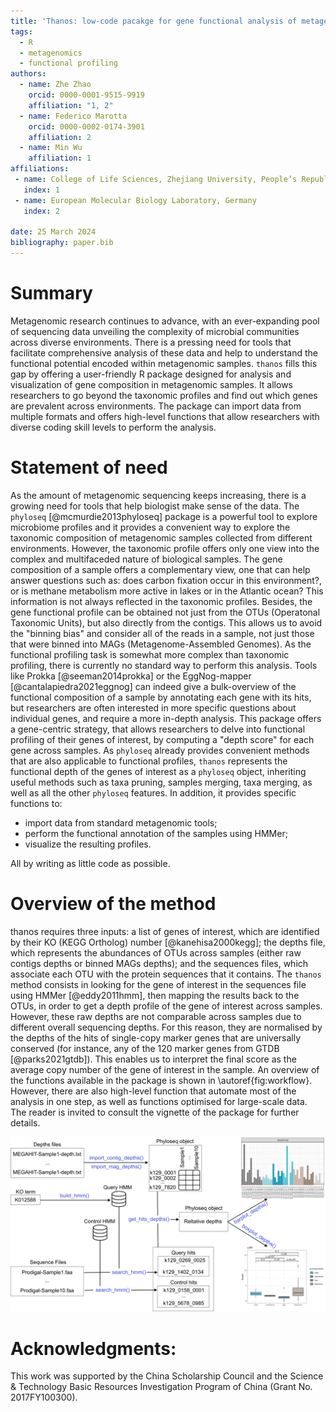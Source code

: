 ```yaml
---
title: 'Thanos: low-code pacakge for gene functional analysis of metagenomic data'
tags:
  - R
  - metagenomics
  - functional profiling
authors:
  - name: Zhe Zhao
    orcid: 0000-0001-9515-9919
    affiliation: "1, 2"
  - name: Federico Marotta
    orcid: 0000-0002-0174-3901
    affiliation: 2
  - name: Min Wu
    affiliation: 1
affiliations:
 - name: College of Life Sciences, Zhejiang University, People’s Republic of China
   index: 1
 - name: European Molecular Biology Laboratory, Germany
   index: 2

date: 25 March 2024
bibliography: paper.bib
---
```


# Summary

Metagenomic research continues to advance, with an ever-expanding pool of sequencing data unveiling the complexity of microbial communities across diverse environments. There is a pressing need for tools that facilitate comprehensive analysis of these data and help to understand the functional potential encoded within metagenomic samples. `thanos` fills this gap by offering a user-friendly R package designed for analysis and visualization of gene composition in metagenomic samples. It allows researchers to go beyond the taxonomic profiles and find out which genes are prevalent across environments. The package can import data from multiple formats and offers high-level functions that allow researchers with diverse coding skill levels to perform the analysis.

# Statement of need

As the amount of metagenomic sequencing keeps increasing, there is a growing need for tools that help biologist make sense of the data. The `phyloseq` [@mcmurdie2013phyloseq] package is a powerful tool to explore microbiome profiles and it provides a convenient way to explore the taxonomic composition of metagenomic samples collected from different environments. However, the taxonomic profile offers only one view into the complex and multifaceded nature of biological samples. The gene composition of a sample offers a complementary view, one that can help answer questions such as: does carbon fixation occur in this environment?, or is methane metabolism more active in lakes or in the Atlantic ocean? This information is not always reflected in the taxonomic profiles. Besides, the gene functional profile can be obtained not just from the OTUs (Operatonal Taxonomic Units), but also directly from the contigs. This allows us to avoid the "binning bias" and consider all of the reads in a sample, not just those that were binned into MAGs (Metagenome-Assembled Genomes). As the functional profiling task is somewhat more complex than taxonomic profiling, there is currently no standard way to perform this analysis. Tools like Prokka [@seeman2014prokka] or the EggNog-mapper [@cantalapiedra2021eggnog] can indeed give a bulk-overview of the functional composition of a sample by annotating each gene with its hits, but researchers are often interested in more specific questions about individual genes, and require a more in-depth analysis. This package offers a gene-centric strategy, that allows researchers to delve into functional profiling of their genes of interest, by computing a "depth score" for each gene across samples. As `phyloseq` already provides convenient methods that are also applicable to functional profiles, `thanos` represents the functional depth of the genes of interest as a `phyloseq` object, inheriting useful methods such as taxa pruning, samples merging, taxa merging, as well as all the other `phyloseq` features. In addition, it provides specific functions to:

* import data from standard metagenomic tools;
* perform the functional annotation of the samples using HMMer;
* visualize the resulting profiles.

All by writing as little code as possible.

# Overview of the method

thanos requires three inputs: a list of genes of interest, which are identified by their KO (KEGG Ortholog) number [@kanehisa2000kegg]; the depths file, which represents the abundances of OTUs across samples (either raw contigs depths or binned MAGs depths); and the sequences files, which associate each OTU with the protein sequences that it contains. The `thanos` method consists in looking for the gene of interest in the sequences file using HMMer [@eddy2011hmm], then mapping the results back to the OTUs, in order to get a depth profile of the gene of interest across samples. However, these raw depths are not comparable across samples due to different overall sequencing depths. For this reason, they are normalised by the depths of the hits of single-copy marker genes that are universally conserved (for instance, any of the 120 marker genes from GTDB [@parks2021gtdb]). This enables us to interpret the final score as the average copy number of the gene of interest in the sample. An overview of the functions available in the package is shown in \autoref{fig:workflow}. However, there are also high-level function that automate most of the analysis in one step, as well as functions optimised for large-scale data. The reader is invited to consult the vignette of the package for further details.

![thanos workflow.\label{fig:workflow}](workflow.png)

# Acknowledgments:
This work was supported by the China Scholarship Council and the Science & Technology Basic Resources Investigation Program of China (Grant No. 2017FY100300).
